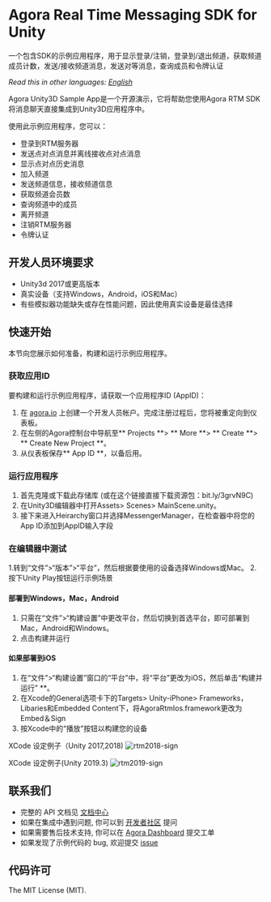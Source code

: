 # Agora Real Time Messaging SDK for Unity

一个包含SDK的示例应用程序，用于显示登录/注销，登录到/退出频道，获取频道成员计数，发送/接收频道消息，发送对等消息，查询成员和令牌认证

*Read this in other languages: [English](README.md)*

Agora Unity3D Sample App是一个开源演示，它将帮助您使用Agora RTM SDK将消息聊天直接集成到Unity3D应用程序中。

使用此示例应用程序，您可以：

- 登录到RTM服务器
- 发送点对点消息并离线接收点对点消息
- 显示点对点历史消息
- 加入频道
- 发送频道信息，接收频道信息
- 获取频道会员数
- 查询频道中的成员
- 离开频道
- 注销RTM服务器
- 令牌认证


## 开发人员环境要求
- Unity3d 2017或更高版本
- 真实设备（支持Windows，Android，iOS和Mac）
- 有些模拟器功能缺失或存在性能问题，因此使用真实设备是最佳选择

## 快速开始

本节向您展示如何准备，构建和运行示例应用程序。

### 获取应用ID

要构建和运行示例应用程序，请获取一个应用程序ID (AppID)：

1. 在 [agora.io](https://dashboard.agora.io/signin/) 上创建一个开发人员帐户。完成注册过程后，您将被重定向到仪表板。<br />
2. 在左侧的Agora控制台中导航至** Projects **> ** More **> ** Create **> ** Create New Project **。<br/>
3. 从仪表板保存** App ID **，以备后用。


### 运行应用程序
1. 首先克隆或下载此存储库 (或在这个链接直接下载资源包：bit.ly/3grvN9C)  
2. 在Unity3D编辑器中打开Assets> Scenes> MainScene.unity。
3. 接下来进入Heirarchy窗口并选择MessengerManager，在检查器中将您的App ID添加到AppID输入字段

### 在编辑器中测试
1.转到“文件”>“版本”>“平台”，然后根据要使用的设备选择Windows或Mac。
2.按下Unity Play按钮运行示例场景

#### 部署到Windows，Mac，Android
1. 只需在“文件”>“构建设置”中更改平台，然后切换到首选平台，即可部署到Mac，Android和Windows。
2. 点击构建并运行

#### 如果部署到iOS
1. 在“文件”>“构建设置”窗口的“平台”中，将“平台”更改为iOS，然后单击“构建并运行” **。
2. 在Xcode的General选项卡下的Targets> Unity-iPhone> Frameworks，Libaries和Embedded Content下，将AgoraRtmIos.framework更改为Embed＆Sign
3. 按Xcode中的“播放”按钮以构建您的设备

XCode 设定例子（Unity 2017,2018)
![rtm2018-sign](https://user-images.githubusercontent.com/1261195/90598897-c68b6180-e1a8-11ea-841c-12d06cf635d2.png)

XCode 设定例子(Unity 2019.3)
![rtm2019-sign](https://user-images.githubusercontent.com/1261195/90599047-05211c00-e1a9-11ea-9b2b-ac8114101a0d.png)



## 联系我们
- 完整的 API 文档见 [文档中心](https://docs.agora.io/cn/)
- 如果在集成中遇到问题, 你可以到 [开发者社区](https://dev.agora.io/cn/) 提问
- 如果需要售后技术支持, 你可以在 [Agora Dashboard](https://dashboard.agora.io) 提交工单
- 如果发现了示例代码的 bug, 欢迎提交 [issue](https://github.com/jakep84/Unity-RTM/issues)

## 代码许可
The MIT License (MIT).
